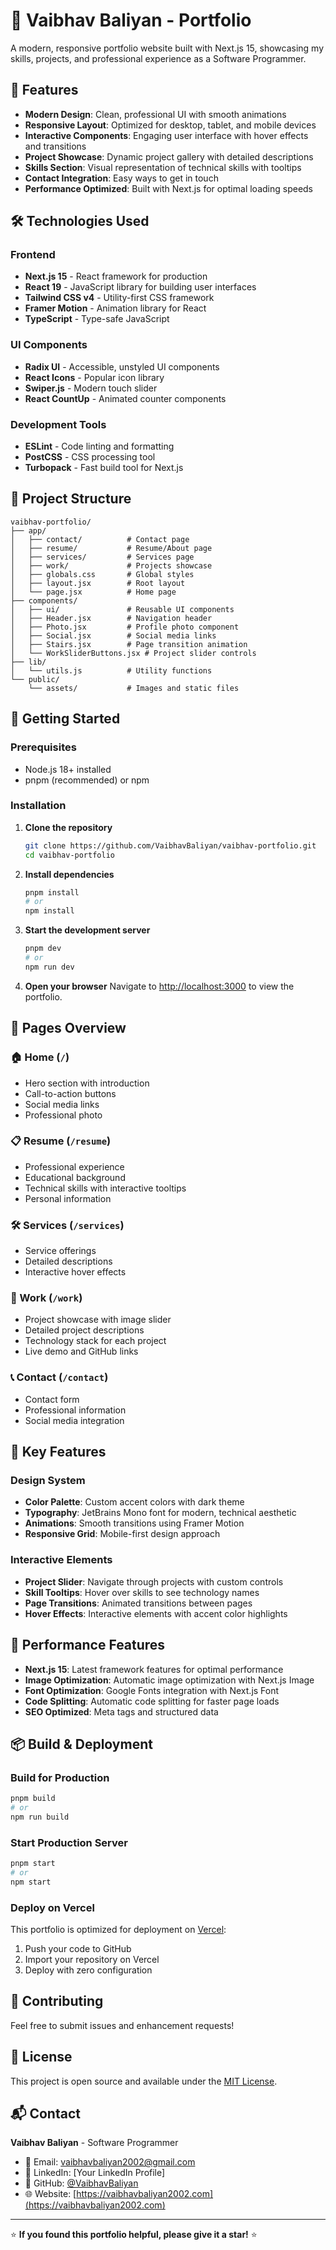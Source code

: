 # 🚀 Vaibhav Baliyan - Portfolio

A modern, responsive portfolio website built with Next.js 15, showcasing my skills, projects, and professional experience as a Software Programmer.

## 🌟 Features

- **Modern Design**: Clean, professional UI with smooth animations
- **Responsive Layout**: Optimized for desktop, tablet, and mobile devices
- **Interactive Components**: Engaging user interface with hover effects and transitions
- **Project Showcase**: Dynamic project gallery with detailed descriptions
- **Skills Section**: Visual representation of technical skills with tooltips
- **Contact Integration**: Easy ways to get in touch
- **Performance Optimized**: Built with Next.js for optimal loading speeds

## 🛠️ Technologies Used

### Frontend

- **Next.js 15** - React framework for production
- **React 19** - JavaScript library for building user interfaces
- **Tailwind CSS v4** - Utility-first CSS framework
- **Framer Motion** - Animation library for React
- **TypeScript** - Type-safe JavaScript

### UI Components

- **Radix UI** - Accessible, unstyled UI components
- **React Icons** - Popular icon library
- **Swiper.js** - Modern touch slider
- **React CountUp** - Animated counter components

### Development Tools

- **ESLint** - Code linting and formatting
- **PostCSS** - CSS processing tool
- **Turbopack** - Fast build tool for Next.js

## 📁 Project Structure

```
vaibhav-portfolio/
├── app/
│   ├── contact/          # Contact page
│   ├── resume/           # Resume/About page
│   ├── services/         # Services page
│   ├── work/             # Projects showcase
│   ├── globals.css       # Global styles
│   ├── layout.jsx        # Root layout
│   └── page.jsx          # Home page
├── components/
│   ├── ui/               # Reusable UI components
│   ├── Header.jsx        # Navigation header
│   ├── Photo.jsx         # Profile photo component
│   ├── Social.jsx        # Social media links
│   ├── Stairs.jsx        # Page transition animation
│   └── WorkSliderButtons.jsx # Project slider controls
├── lib/
│   └── utils.js          # Utility functions
└── public/
    └── assets/           # Images and static files
```

## 🚀 Getting Started

### Prerequisites

- Node.js 18+ installed
- pnpm (recommended) or npm

### Installation

1. **Clone the repository**

   ```bash
   git clone https://github.com/VaibhavBaliyan/vaibhav-portfolio.git
   cd vaibhav-portfolio
   ```

2. **Install dependencies**

   ```bash
   pnpm install
   # or
   npm install
   ```

3. **Start the development server**

   ```bash
   pnpm dev
   # or
   npm run dev
   ```

4. **Open your browser**
   Navigate to [http://localhost:3000](http://localhost:3000) to view the portfolio.

## 📱 Pages Overview

### 🏠 Home (`/`)

- Hero section with introduction
- Call-to-action buttons
- Social media links
- Professional photo

### 📋 Resume (`/resume`)

- Professional experience
- Educational background
- Technical skills with interactive tooltips
- Personal information

### 🛠️ Services (`/services`)

- Service offerings
- Detailed descriptions
- Interactive hover effects

### 💼 Work (`/work`)

- Project showcase with image slider
- Detailed project descriptions
- Technology stack for each project
- Live demo and GitHub links

### 📞 Contact (`/contact`)

- Contact form
- Professional information
- Social media integration

## 🎨 Key Features

### Design System

- **Color Palette**: Custom accent colors with dark theme
- **Typography**: JetBrains Mono font for modern, technical aesthetic
- **Animations**: Smooth transitions using Framer Motion
- **Responsive Grid**: Mobile-first design approach

### Interactive Elements

- **Project Slider**: Navigate through projects with custom controls
- **Skill Tooltips**: Hover over skills to see technology names
- **Page Transitions**: Animated transitions between pages
- **Hover Effects**: Interactive elements with accent color highlights

## 🚀 Performance Features

- **Next.js 15**: Latest framework features for optimal performance
- **Image Optimization**: Automatic image optimization with Next.js Image
- **Font Optimization**: Google Fonts integration with Next.js Font
- **Code Splitting**: Automatic code splitting for faster page loads
- **SEO Optimized**: Meta tags and structured data

## 📦 Build & Deployment

### Build for Production

```bash
pnpm build
# or
npm run build
```

### Start Production Server

```bash
pnpm start
# or
npm start
```

### Deploy on Vercel

This portfolio is optimized for deployment on [Vercel](https://vercel.com):

1. Push your code to GitHub
2. Import your repository on Vercel
3. Deploy with zero configuration

## 🤝 Contributing

Feel free to submit issues and enhancement requests!

## 📝 License

This project is open source and available under the [MIT License](LICENSE).

## 📬 Contact

**Vaibhav Baliyan** - Software Programmer

- 📧 Email: vaibhavbaliyan2002@gmail.com
- 💼 LinkedIn: [Your LinkedIn Profile]
- 🐙 GitHub: [@VaibhavBaliyan](https://github.com/VaibhavBaliyan)
- 🌐 Website: [https://vaibhavbaliyan2002.com](https://vaibhavbaliyan2002.com)

---

⭐ **If you found this portfolio helpful, please give it a star!** ⭐
